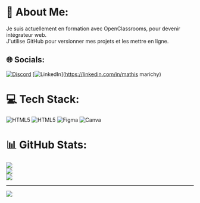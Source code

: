 # 💫 About Me:
Je suis actuellement en formation avec OpenClassrooms, pour devenir intégrateur web.<br>J'utilise GitHub pour versionner mes projets et les mettre en ligne.


## 🌐 Socials:
[![Discord](https://img.shields.io/badge/Discord-%237289DA.svg?logo=discord&logoColor=white)](https://discord.gg/idaikiry) [![LinkedIn](https://img.shields.io/badge/LinkedIn-%230077B5.svg?logo=linkedin&logoColor=white)](https://linkedin.com/in/mathis marichy) 

# 💻 Tech Stack:
![HTML5](https://img.shields.io/badge/html5-%23E34F26.svg?style=for-the-badge&logo=html5&logoColor=white) ![HTML5](https://img.shields.io/badge/html5-%23E34F26.svg?style=for-the-badge&logo=html5&logoColor=white) 	![Figma](https://img.shields.io/badge/figma-%23F24E1E.svg?style=for-the-badge&logo=figma&logoColor=white) ![Canva](https://img.shields.io/badge/Canva-%2300C4CC.svg?style=for-the-badge&logo=Canva&logoColor=white)
# 📊 GitHub Stats:
![](https://github-readme-stats.vercel.app/api?username=mmarichy&theme=dark&hide_border=false&include_all_commits=false&count_private=false)<br/>
![](https://github-readme-streak-stats.herokuapp.com/?user=mmarichy&theme=dark&hide_border=false)<br/>
![](https://github-readme-stats.vercel.app/api/top-langs/?username=mmarichy&theme=dark&hide_border=false&include_all_commits=false&count_private=false&layout=compact)

---
[![](https://visitcount.itsvg.in/api?id=mmarichy&icon=2&color=10)](https://visitcount.itsvg.in)
